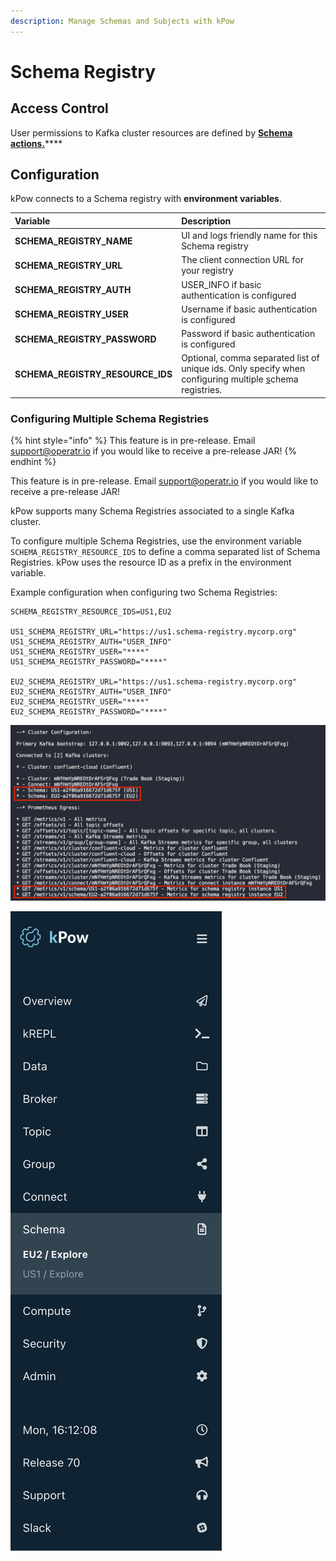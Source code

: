 ```yaml
---
description: Manage Schemas and Subjects with kPow
---
```


# Schema Registry

## Access Control

User permissions to Kafka cluster resources are defined by [**Schema actions.**](../authorization/overview.md#user-actions)\*\*\*\*

## **Configuration**

kPow connects to a Schema registry with **environment variables**.

| Variable | Description |
| :--- | :--- |
| **SCHEMA\_REGISTRY\_NAME** | UI and logs friendly name for this Schema registry |
| **SCHEMA\_REGISTRY\_URL** | The client connection URL for your registry |
| **SCHEMA\_REGISTRY\_AUTH** | USER\_INFO if basic authentication is configured |
| **SCHEMA\_REGISTRY\_USER** | Username if basic authentication is configured |
| **SCHEMA\_REGISTRY\_PASSWORD** | Password if basic authentication is configured |
| **SCHEMA\_REGISTRY\_RESOURCE\_IDS** | Optional, comma separated list of unique ids. Only specify when configuring multiple [s](kafka-connect.md#configuring-multiple-connect-clusters)chema registries. |

### Configuring Multiple Schema Registries

{% hint style="info" %}
This feature is in pre-release. Email support@operatr.io if you would like to receive a pre-release JAR!
{% endhint %}

This feature is in pre-release. Email support@operatr.io if you would like to receive a pre-release JAR!

kPow supports many Schema Registries associated to a single Kafka cluster. 

To configure multiple Schema Registries, use the environment variable `SCHEMA_REGISTRY_RESOURCE_IDS` to define a comma separated list of Schema Registries. kPow uses the resource ID as a prefix in the environment variable.

Example configuration when configuring two Schema Registries:

```text
SCHEMA_REGISTRY_RESOURCE_IDS=US1,EU2

US1_SCHEMA_REGISTRY_URL="https://us1.schema-registry.mycorp.org"
US1_SCHEMA_REGISTRY_AUTH="USER_INFO"
US1_SCHEMA_REGISTRY_USER="****"
US1_SCHEMA_REGISTRY_PASSWORD="****"

EU2_SCHEMA_REGISTRY_URL="https://us1.schema-registry.mycorp.org"
EU2_SCHEMA_REGISTRY_AUTH="USER_INFO"
EU2_SCHEMA_REGISTRY_USER="****"
EU2_SCHEMA_REGISTRY_PASSWORD="****"
```

![kPow&apos;s startup log message confirming it has connected to both Schema Registries.](../.gitbook/assets/screen-shot-2021-03-29-at-4.14.03-pm.png)

![kPow&apos;s navigation menu when multiple Schema Registries have been configured.](../.gitbook/assets/screen-shot-2021-03-29-at-4.12.11-pm.png)

